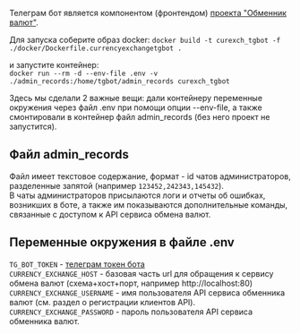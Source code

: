 Телеграм бот является компонентом (фронтендом) 
[проекта "Обменник валют"](https://github.com/Gevorji/currency-exchange-fapi).

Для запуска соберите образ docker:
`docker build -t curexch_tgbot -f ./docker/Dockerfile.currencyexchangetgbot .`

и запустите контейнер:  
`docker run --rm -d --env-file .env -v ./admin_records:/home/tgbot/admin_records
 curexch_tgbot`

Здесь мы сделали 2 важные вещи: дали контейнеру переменные окружения через файл .env при помощи опции --env-file, 
а также смонтировали в контейнер файл admin_records (без него проект не запустится).

## Файл admin_records
Файл имеет текстовое содержание, формат - id чатов администраторов, 
разделенные запятой (например `123452,242343,145432`).  
В чаты администраторов присылаются логи и отчеты об ошибках, возникших в боте, а также
им показываются дополнительные команды, связанные с доступом к API сервиса обмена валют.

## Переменные окружения в файле .env
`TG_BOT_TOKEN` - [телеграм токен бота](https://core.telegram.org/bots#how-do-i-create-a-bot)  
`CURRENCY_EXCHANGE_HOST` - базовая часть url для обращения к сервису обмена валют
(схема+хост+порт, например http://localhost:80)  
`CURRENCY_EXCHANGE_USERNAME` - имя пользователя API сервиса обменника валют (см. раздел о регистрации клиентов API).  
`CURRENCY_EXCHANGE_PASSWORD` - пароль пользователя API сервиса обменника валют.  
